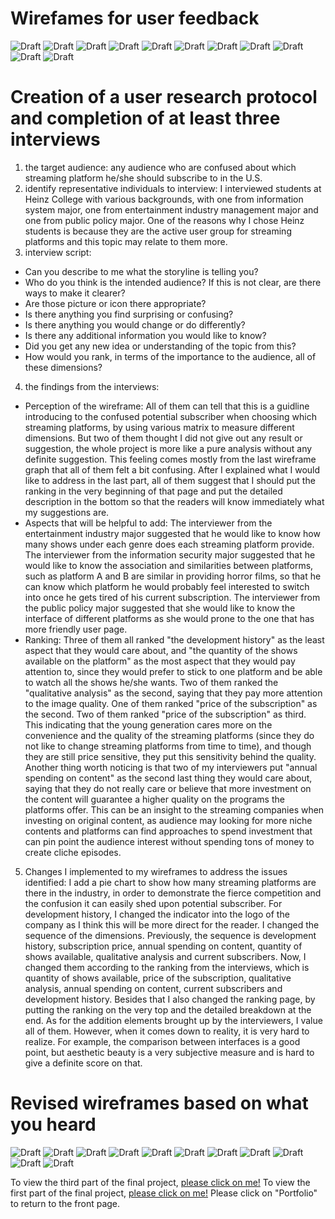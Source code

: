 # Wirefames for user feedback
![Draft](W1.png)
![Draft](W2.png)
![Draft](W3.png)
![Draft](W4.png)
![Draft](W5.png)
![Draft](W6.png)
![Draft](W7.png)
![Draft](W8.png)
![Draft](W9.png)
![Draft](W10.png)
![Draft](W11.png)

# Creation of a user research protocol and completion of at least three interviews
1. the target audience: any audience who are confused about which streaming platform he/she should subscribe to in the U.S.
2. identify representative individuals to interview: I interviewed students at Heinz College with various backgrounds, with one from information system major, one from entertainment industry management major and one from public policy major. One of the reasons why I chose Heinz students is because they are the active user group for streaming platforms and this topic may relate to them more.
3. interview script:
- Can you describe to me what the storyline is telling you?
- Who do you think is the intended audience? If this is not clear, are there ways to make it clearer?
- Are those picture or icon there appropriate?
- Is there anything you find surprising or confusing?
-	Is there anything you would change or do differently?
-	Is there any additional information you would like to know?
-	Did you get any new idea or understanding of the topic from this?
-	How would you rank, in terms of the importance to the audience, all of these dimensions?
4. the findings from the interviews:
- Perception of the wireframe:
All of them can tell that this is a guidline introducing to the confused potential subscriber when choosing which streaming platforms, by using various matrix to measure different dimensions. But two of them thought I did not give out any result or suggestion, the whole project is more like a pure analysis without any definite suggestion. This feeling comes mostly from the last wireframe graph that all of them felt a bit confusing. After I explained what I would like to address in the last part, all of them suggest that I should put the ranking in the very beginning of that page and put the detailed description in the bottom so that the readers will know immediately what my suggestions are.
- Aspects that will be helpful to add:
The interviewer from the entertainment industry major suggested that he would like to know how many shows under each genre does each streaming platform provide. The interviewer from the information security major suggested that he would like to know the association and similarities between platforms, such as platform A and B are similar in providing horror films, so that he can know which platform he would probably feel interested to switch into once he gets tired of his current subscription. The interviewer from the public policy major suggested that she would like to know the interface of different platforms as she would prone to the one that has more friendly user page.
-	Ranking:
Three of them all ranked "the development history" as the least aspect that they would care about, and "the quantity of the shows available on the platform" as the most aspect that they would pay attention to, since they would prefer to stick to one platform and be able to watch all the shows he/she wants. Two of them ranked the "qualitative analysis" as the second, saying that they pay more attention to the image quality. One of them ranked "price of the subscription" as the second. Two of them ranked "price of the subscription" as third. This indicating that the young generation cares more on the convenience and the quality of the streaming platforms (since they do not like to change streaming platforms from time to time), and though they are still price sensitive, they put this sensitivity behind the quality. Another thing worth noticing is that two of my interviewers put "annual spending on content" as the second last thing they would care about, saying that they do not really care or believe that more investment on the content will guarantee a higher quality on the programs the platforms offer. This can be an insight to the streaming companies when investing on original content, as audience may looking for more niche contents and platforms can find approaches to spend investment that can pin point the audience interest without spending tons of money to create cliche episodes.

5. Changes I implemented to my wireframes to address the issues identified:
I add a pie chart to show how many streaming platforms are there in the industry, in order to demonstrate the fierce competition and the confusion it can easily shed upon potential subscriber. For development history, I changed the indicator into the logo of the company as I think this will be more direct for the reader. I changed the sequence of the dimensions. Previously, the sequence is development history, subscription price, annual spending on content, quantity of shows available, qualitative analysis and current subscribers. Now, I changed them according to the ranking from the interviews, which is quantity of shows available, price of the subscription, qualitative analysis, annual spending on content, current subscribers and development history. Besides that I also changed the ranking page, by putting the ranking on the very top and the detailed breakdown at the end. As for the addition elements brought up by the interviewers, I value all of them. However, when it comes down to reality, it is very hard to realize. For example, the comparison between interfaces is a good point, but aesthetic beauty is a very subjective measure and is hard to give a definite score on that.

# Revised wireframes based on what you heard
![Draft](W1.png)
![Draft](W2.png)
![Draft](WF1.png)
![Draft](WF2.png)
![Draft](WF3.png)
![Draft](WF4.png)
![Draft](WF5.png)
![Draft](WF6.png)
![Draft](WF7.png)
![Draft](WF8.png)
![Draft](WF9.png)

To view the third part of the final project, [please click on me!](/Final_Project_Part_3.md)
To view the first part of the final project, [please click on me!](/Final_Project_Victoria_Part_1.md)
Please click on "Portfolio" to return to the front page.
